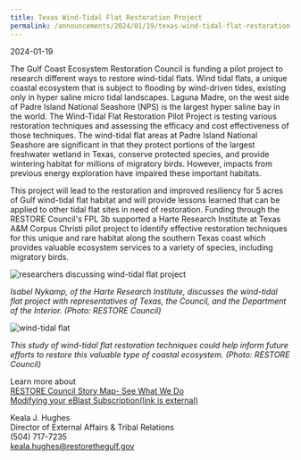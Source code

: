 ```yaml
---
title: Texas Wind-Tidal Flat Restoration Project
permalink: /announcements/2024/01/19/texas-wind-tidal-flat-restoration-project/
---
```


2024-01-19

The Gulf Coast Ecosystem Restoration Council is funding a pilot project to research different ways to restore wind-tidal flats. Wind tidal flats, a unique coastal ecosystem that is subject to flooding by wind-driven tides, existing only in hyper saline micro tidal landscapes. Laguna Madre, on the west side of Padre Island National Seashore (NPS) is the largest hyper saline bay in the world. The Wind-Tidal Flat Restoration Pilot Project is testing various restoration techniques and assessing the efficacy and cost effectiveness of those techniques. The wind-tidal flat areas at Padre Island National Seashore are significant in that they protect portions of the largest freshwater wetland in Texas, conserve protected species, and provide wintering habitat for millions of migratory birds. However, impacts from previous energy exploration have impaired these important habitats.

This project will lead to the restoration and improved resiliency for 5 acres of Gulf wind-tidal flat habitat and will provide lessons learned that can be applied to other tidal flat sites in need of restoration. Funding through the RESTORE Council's FPL 3b supported a Harte Research Institute at Texas A&M Corpus Christi pilot project to identify effective restoration techniques for this unique and rare habitat along the southern Texas coast which provides valuable ecosystem services to a variety of species, including migratory birds.

![researchers discussing wind-tidal flat project](/sites/default/files/inline-images/PGMON%20-%20Wind-Tidal%20Flat%20Test%20Plat%20Site%203.jpg)

_Isabel Nykamp, of the Harte Research Institute, discusses the wind-tidal flat project with representatives of Texas, the Council, and the Department of the Interior. (Photo: RESTORE Council)_

![wind-tidal flat](/sites/default/files/inline-images/IMG_0010%20crop.jpg)

_This study of wind-tidal flat restoration techniques could help inform future efforts to restore this valuable type of coastal ecosystem. (Photo: RESTORE Council)_

Learn more about  
[RESTORE Council Story Map- See What We Do](https://gcc02.safelinks.protection.outlook.com/?url=https%3A%2F%2Frestorethegulf.maps.arcgis.com%2Fapps%2FMapSeries%2Findex.html%3Fappid%3Dfc84cd0bac7540839a43b56936a529ca&data=05%7C02%7Celwilson%40contractor.usgs.gov%7C9757f564281d4aabf67f08dc1168361e%7C0693b5ba4b184d7b9341f32f400a5494%7C0%7C0%7C638404386811340783%7CUnknown%7CTWFpbGZsb3d8eyJWIjoiMC4wLjAwMDAiLCJQIjoiV2luMzIiLCJBTiI6Ik1haWwiLCJXVCI6Mn0%3D%7C41000%7C%7C%7C&sdata=EgfL%2BrBLQ2wme8VBN9Qs7JVgog6eikJAXFaoG5yNbwo%3D&reserved=0)  
[Modifying your eBlast Subscription(link is external)](https://gcc02.safelinks.protection.outlook.com/?url=https%3A%2F%2Fwww.restorethegulf.gov%2Fapps%2Feblast%2FModifyInformation.aspx&data=05%7C02%7Celwilson%40contractor.usgs.gov%7C9757f564281d4aabf67f08dc1168361e%7C0693b5ba4b184d7b9341f32f400a5494%7C0%7C0%7C638404386811497170%7CUnknown%7CTWFpbGZsb3d8eyJWIjoiMC4wLjAwMDAiLCJQIjoiV2luMzIiLCJBTiI6Ik1haWwiLCJXVCI6Mn0%3D%7C41000%7C%7C%7C&sdata=Uvg1nJkPHXYuQfSmuPSOjniTjqq8hWg1UxT6pNWpc9w%3D&reserved=0)

Keala J. Hughes  
Director of External Affairs & Tribal Relations  
(504) 717-7235  
[keala.hughes@restorethegulf.gov](mailto:keala.hughes@restorethegulf.gov)
